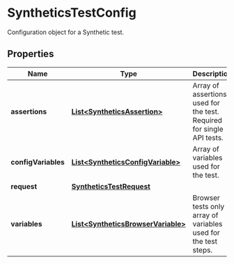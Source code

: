 # SyntheticsTestConfig

Configuration object for a Synthetic test.

## Properties

| Name                | Type                                                                      | Description                                                           | Notes      |
| ------------------- | ------------------------------------------------------------------------- | --------------------------------------------------------------------- | ---------- |
| **assertions**      | [**List&lt;SyntheticsAssertion&gt;**](SyntheticsAssertion.md)             | Array of assertions used for the test. Required for single API tests. | [optional] |
| **configVariables** | [**List&lt;SyntheticsConfigVariable&gt;**](SyntheticsConfigVariable.md)   | Array of variables used for the test.                                 | [optional] |
| **request**         | [**SyntheticsTestRequest**](SyntheticsTestRequest.md)                     |                                                                       | [optional] |
| **variables**       | [**List&lt;SyntheticsBrowserVariable&gt;**](SyntheticsBrowserVariable.md) | Browser tests only - array of variables used for the test steps.      | [optional] |
